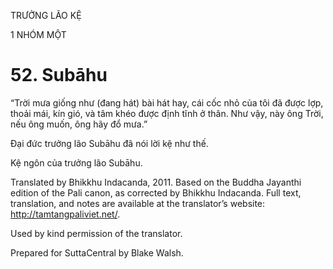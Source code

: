 TRƯỞNG LÃO KỆ

1 NHÓM MỘT

# 52\. Subāhu

“Trời mưa giống như (đang hát) bài hát hay, cái cốc nhỏ của tôi đã được lợp, thoải mái, kín gió, và tâm khéo được định tĩnh ở thân. Như vậy, này ông Trời, nếu ông muốn, ông hãy đổ mưa.”

Đại đức trưởng lão Subāhu đã nói lời kệ như thế.

Kệ ngôn của trưởng lão Subāhu.

Translated by Bhikkhu Indacanda, 2011. Based on the Buddha Jayanthi edition of the Pali canon, as corrected by Bhikkhu Indacanda. Full text, translation, and notes are available at the translator’s website: http://tamtangpaliviet.net/.

Used by kind permission of the translator.

Prepared for SuttaCentral by Blake Walsh.